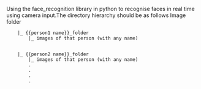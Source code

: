 Using the face_recognition library in python to recognise faces in real time using camera input.The directory hierarchy should be as follows 
Image folder


        |_ {{person1 name}}_folder
            |_ images of that person (with any name)
            
           
        |_ {{person2 name}}_folder
            |_ images of that person (with any name)
            .
            .
            .
            .
        
